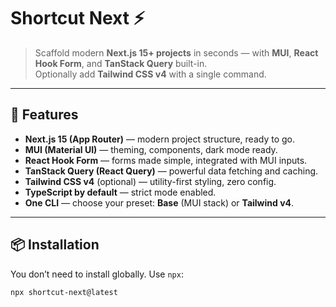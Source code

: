 # Shortcut Next ⚡

> Scaffold modern **Next.js 15+ projects** in seconds — with **MUI**, **React Hook Form**, and **TanStack Query** built-in.  
> Optionally add **Tailwind CSS v4** with a single command.

---

## 🚀 Features

- **Next.js 15 (App Router)** — modern project structure, ready to go.
- **MUI (Material UI)** — theming, components, dark mode ready.
- **React Hook Form** — forms made simple, integrated with MUI inputs.
- **TanStack Query (React Query)** — powerful data fetching and caching.
- **Tailwind CSS v4** (optional) — utility-first styling, zero config.
- **TypeScript by default** — strict mode enabled.
- **One CLI** — choose your preset: **Base** (MUI stack) or **Tailwind v4**.

---

## 📦 Installation

You don’t need to install globally. Use `npx`:

```bash
npx shortcut-next@latest

